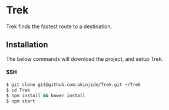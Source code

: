 # Trek

Trek finds the fastest route to a destination.

Installation
------------

The below commands will download the project, and setup Trek.

#### SSH

``` bash
$ git clone git@github.com:akinjide/Trek.git ~/Trek
$ cd Trek
$ npm install && bower install
$ npm start
```
